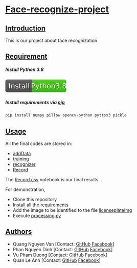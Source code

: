 
# [Face-recognize-project](#project)

## [Introduction](#introduction)
This is our project about face recognization
## [Requirement](#requirement)

##### Install Python 3.8
[![Install Python3.8](install-python.svg)](https://www.python.org/downloads/release/python-380/)

##### Install requirements via [pip](https://pip.pypa.io/en/stable/)
```bash
pip install numpy pillow opencv-python pyttsx3 pickle 
```

## [Usage](#usage)
All the final codes are stored in:
- [addData](https://github.com/quangnv2002/faceRecognizeProject/blob/master/addData.py)
- [training](https://github.com/quangnv2002/faceRecognizeProject/blob/master/training.py)
- [recognizer](https://github.com/quangnv2002/faceRecognizeProject/blob/master/recognizer.py)
- [Record](https://github.com/quangnv2002/faceRecognizeProject/blob/master/Record.csv)

The [Record.csv](https://github.com/quangnv2002/faceRecognizeProject/blob/master/Record.csv) notebook is our final results. 

For demonstration, 
- Clone this repository 
- Install all the [requirements](#requirement)
- Add the image to be identified to the file [licenseplateImg](https://github.com/quangnv2002/licensePlateRecog/tree/master/licenseplateImg)
- Execute [processing.py](https://github.com/quangnv2002/licensePlateRecog/blob/master/processing.py)


## [Authors](#author)
- Quang Nguyen Van 
[Contact: [GitHub](https://github.com/quangnv2002) [Facebook](https://www.facebook.com/trucduong.congtu)]
- Phan Nguyen Dinh
[Contact: [GitHub](https://github.com/ndinhphan?fbclid=IwAR19y-lOSYXViVmwTrVpV-UzLbcghhIojwB9OSV4CYrHi6pIC5y5RiaNVYk) [Facebook](https://www.facebook.com/keyine10)]
- Vu Pham Duong
[Contact: [GitHub](https://github.com/pdvx) [Facebook](https://www.facebook.com/pd.vx.0307)]
- Quan Le Anh
[Contact: [GitHub](https://github.com/quan2305) [Facebook](https://www.facebook.com/profile.php?id=100005394814258)]

